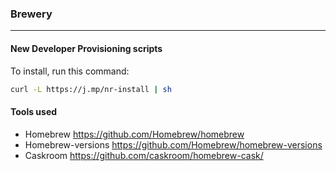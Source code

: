 ### Brewery
-----

#### New Developer Provisioning scripts

To install, run this command:

```bash
curl -L https://j.mp/nr-install | sh
```

#### Tools used

* Homebrew https://github.com/Homebrew/homebrew
* Homebrew-versions https://github.com/Homebrew/homebrew-versions
* Caskroom https://github.com/caskroom/homebrew-cask/

